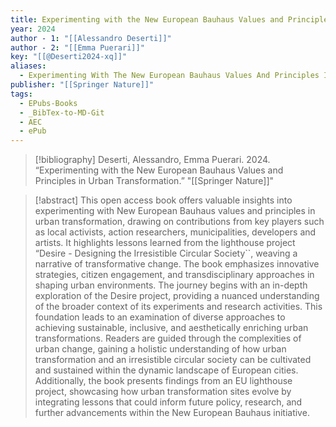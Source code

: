 ```yaml
---
title: Experimenting with the New European Bauhaus Values and Principles in Urban Transformation
year: 2024
author - 1: "[[Alessandro Deserti]]"
author - 2: "[[Emma Puerari]]"
key: "[[@Deserti2024-xq]]"
aliases:
  - Experimenting With The New European Bauhaus Values And Principles In Urban Transformation
publisher: "[[Springer Nature]]"
tags:
  - EPubs-Books
  - _BibTex-to-MD-Git
  - AEC
  - ePub
---
```


> [!bibliography]
> Deserti, Alessandro, Emma Puerari. 2024. “Experimenting with the New European Bauhaus Values and Principles in Urban Transformation.” "[[Springer Nature]]"

> [!abstract]
> This open access book offers valuable insights into experimenting with New European Bauhaus values and principles in urban transformation, drawing on contributions from key players such as local activists, action researchers, municipalities, developers and artists. It highlights lessons learned from the lighthouse project “Desire - Designing the Irresistible Circular Society``, weaving a narrative of transformative change. The book emphasizes innovative strategies, citizen engagement, and transdisciplinary approaches in shaping urban environments. The journey begins with an in-depth exploration of the Desire project, providing a nuanced understanding of the broader context of its experiments and research activities. This foundation leads to an examination of diverse approaches to achieving sustainable, inclusive, and aesthetically enriching urban transformations. Readers are guided through the complexities of urban change, gaining a holistic understanding of how urban transformation and an irresistible circular society can be cultivated and sustained within the dynamic landscape of European cities. Additionally, the book presents findings from an EU lighthouse project, showcasing how urban transformation sites evolve by integrating lessons that could inform future policy, research, and further advancements within the New European Bauhaus initiative.